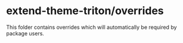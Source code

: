 # extend-theme-triton/overrides

This folder contains overrides which will automatically be required by package users.
